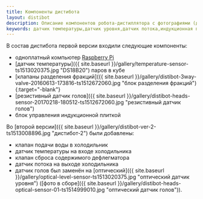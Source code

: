 ```yaml
---
title: Компоненты дистибота
layout: distibot
description: Описание компонентов робота-дистиллятора с фотографиями (датчики, клапаны и прочее)
keywords: датчик температуры,датчик уровня,датчик потока,индукционная плитка,Raspberry Pi
---
```

В состав дистибота первой версии входили следующие компоненты:
* одноплатный компьютер [Raspberry Pi](https://ru.wikipedia.org/wiki/Raspberry-Pi "Raspberry Pi")
* [датчик температуры]({{ site.baseurl }}/gallery/temperature-sensor-ts1513020375.jpg "DS18B20") паров в кубе
* [клапаны разделения фракций]({{ site.baseurl }}/gallery/distibot-3way-valve-20160613-173816-ts1512672060.jpg "блок разделения фракций"){:target="-blank"}
* [резистивный датчик голов]({{ site.baseurl }}/gallery/distibot-heads-sensor-20170218-180512-ts1512672060.jpg "резистивный датчик голов")
* блок управления индукционной плиткой

Во [второй версии]({{ site.baseurl }}/gallery/distibot-ver-2-ts1513008896.jpg "дистибот-2") были добавлены:

* клапан подачи воды в холодильник
* датчик температуры на входе холодильника
* клапан сброса содержимого дефлегматора
* датчик потока на выходе холодильника
* датчик голов был заменён на [оптический]({{ site.baseurl }}/gallery/optical-level-sensor-ts1513020375.jpg "оптический датчик уровня") ([фото в сборе]({{ site.baseurl }}/gallery/distibot-heads-optical-sensor-01-ts1514999010.jpg "оптический датчик голов")).
